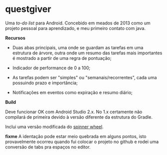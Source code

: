 questgiver
===

Uma _to-do list_ para Android. Concebido em meados de 2013 como um projeto 
pessoal para aprendizado, e meu primeiro contato com java.

**Recursos**

 - Duas abas principais, uma onde se guardam as tarefas em uma estrutura de
   árvore, outra onde um resumo das tarefas mais importantes é mostrado a partir
   de uma regra de pontuação;
   
 - Indicador de performance de 0 a 100;
   
 - As tarefas podem ser "simples" ou "semanais/recorrentes", cada uma possuindo prazo e importância;
 
 - Notificações em eventos como expiração e resumo diário;
 

**Build**

Deve funcionar OK com Android Studio 2.x. No 1.x certamente não compilará de primeira devido
à versão diferente da estrutura do Gradle.

Inclui uma versão modificada do [spinner wheel](https://github.com/ai212983/android-spinnerwheel).

**fixme**
A identação pode estar meio quebrada em alguns pontos, isto provavelmente ocorreu quando fui colocar o projeto no github e rodei uma conversão de tabs pra espaços no editor.
